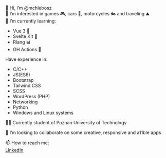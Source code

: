 👋 Hi, I’m @mchlebosz  
👀 I’m interested in games 🎮, cars 🚗, motorcycles 🏍 and traveling ⛰  
🌱 I’m currently learning:
-   Vue 3 💚
-   Svelte Kit 🧡
-   Rlang 📊
-   GH Actions 🔁

Have experience in:
- C/C++
- JS(ES6)
- Bootstrap
- Tailwind CSS
- SCSS
- WordPress (PHP)
- Networking
- Python
- Windows and Linux systems

👨‍🎓 Currently student of Poznan University of Technology  

💞️ I’m looking to collaborate on some creative, responsive and a11ble apps 

📫 How to reach me:  
[LinkedIn](https://www.linkedin.com/in/mateusz-chlebosz-65053a17a/)  
